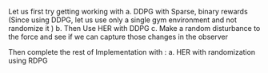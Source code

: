  

Let us first try getting working with 
a. DDPG with Sparse, binary rewards (Since using DDPG, let us use only a single gym environment and not randomize it )
b. Then Use HER with DDPG 
c. Make a random disturbance to the force and see if we can capture those changes in the observer 


Then complete the rest of Implementation with :
a. HER with randomization using RDPG 